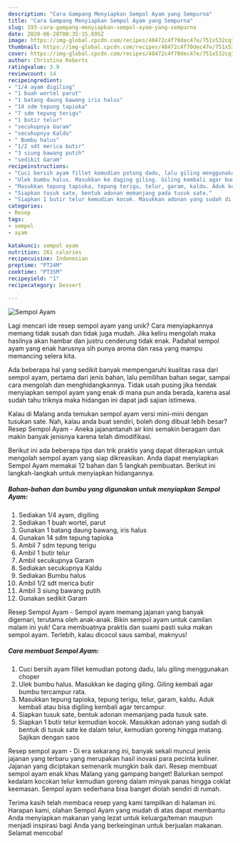 ```yaml
---
description: "Cara Gampang Menyiapkan Sempol Ayam yang Sempurna"
title: "Cara Gampang Menyiapkan Sempol Ayam yang Sempurna"
slug: 193-cara-gampang-menyiapkan-sempol-ayam-yang-sempurna
date: 2020-06-28T00:35:15.695Z
image: https://img-global.cpcdn.com/recipes/48472c4f70dec47e/751x532cq70/sempol-ayam-foto-resep-utama.jpg
thumbnail: https://img-global.cpcdn.com/recipes/48472c4f70dec47e/751x532cq70/sempol-ayam-foto-resep-utama.jpg
cover: https://img-global.cpcdn.com/recipes/48472c4f70dec47e/751x532cq70/sempol-ayam-foto-resep-utama.jpg
author: Christina Roberts
ratingvalue: 3.9
reviewcount: 14
recipeingredient:
- "1/4 ayam digiling"
- "1 buah wortel parut"
- "1 batang daung bawang iris halus"
- "14 sdm tepung tapioka"
- "7 sdm tepung terigu"
- "1 butir telur"
- "secukupnya Garam"
- "secukupnya Kaldu"
- " Bumbu halus"
- "1/2 sdt merica butir"
- "3 siung bawang putih"
- "sedikit Garam"
recipeinstructions:
- "Cuci bersih ayam fillet kemudian potong dadu, lalu giling menggunakan choper"
- "Ulek bumbu halus. Masukkan ke daging giling. Giling kembali agar bumbu tercampur rata."
- "Masukkan tepung tapioka, tepung terigu, telur, garam, kaldu. Aduk kembali atau bisa digiling kembali agar tercampur."
- "Siapkan tusuk sate, bentuk adonan memanjang pada tusuk sate."
- "Siapkan 1 butir telur kemudian kocok. Masukkan adonan yang sudah di bentuk di tusuk sate ke dalam telur, kemudian goreng hingga matang. Sajikan dengan saos"
categories:
- Resep
tags:
- sempol
- ayam

katakunci: sempol ayam 
nutrition: 261 calories
recipecuisine: Indonesian
preptime: "PT24M"
cooktime: "PT35M"
recipeyield: "1"
recipecategory: Dessert

---
```



![Sempol Ayam](https://img-global.cpcdn.com/recipes/48472c4f70dec47e/751x532cq70/sempol-ayam-foto-resep-utama.jpg)

Lagi mencari ide resep sempol ayam yang unik? Cara menyiapkannya memang tidak susah dan tidak juga mudah. Jika keliru mengolah maka hasilnya akan hambar dan justru cenderung tidak enak. Padahal sempol ayam yang enak harusnya sih punya aroma dan rasa yang mampu memancing selera kita.

Ada beberapa hal yang sedikit banyak mempengaruhi kualitas rasa dari sempol ayam, pertama dari jenis bahan, lalu pemilihan bahan segar, sampai cara mengolah dan menghidangkannya. Tidak usah pusing jika hendak menyiapkan sempol ayam yang enak di mana pun anda berada, karena asal sudah tahu triknya maka hidangan ini dapat jadi sajian istimewa.

Kalau di Malang anda temukan sempol ayam versi mini-mini dengan tusukan sate. Nah, kalau anda buat sendiri, boleh dong dibuat lebih besar? Resep Sempol Ayam - Aneka jajanantanah air kini semakin beragam dan makin banyak jenisnya karena telah dimodifikasi.


Berikut ini ada beberapa tips dan trik praktis yang dapat diterapkan untuk mengolah sempol ayam yang siap dikreasikan. Anda dapat menyiapkan Sempol Ayam memakai 12 bahan dan 5 langkah pembuatan. Berikut ini langkah-langkah untuk menyiapkan hidangannya.

<!--inarticleads1-->

##### Bahan-bahan dan bumbu yang digunakan untuk menyiapkan Sempol Ayam:

1. Sediakan 1/4 ayam, digiling
1. Sediakan 1 buah wortel, parut
1. Gunakan 1 batang daung bawang, iris halus
1. Gunakan 14 sdm tepung tapioka
1. Ambil 7 sdm tepung terigu
1. Ambil 1 butir telur
1. Ambil secukupnya Garam
1. Sediakan secukupnya Kaldu
1. Sediakan  Bumbu halus
1. Ambil 1/2 sdt merica butir
1. Ambil 3 siung bawang putih
1. Gunakan sedikit Garam


Resep Sempol Ayam - Sempol ayam memang jajanan yang banyak digemari, terutama oleh anak-anak. Bikin sempol ayam untuk camilan malam ini yuk! Cara membuatnya praktis dan suami pasti suka makan sempol ayam. Terlebih, kalau dicocol saus sambal, maknyus! 

<!--inarticleads2-->

##### Cara membuat Sempol Ayam:

1. Cuci bersih ayam fillet kemudian potong dadu, lalu giling menggunakan choper
1. Ulek bumbu halus. Masukkan ke daging giling. Giling kembali agar bumbu tercampur rata.
1. Masukkan tepung tapioka, tepung terigu, telur, garam, kaldu. Aduk kembali atau bisa digiling kembali agar tercampur.
1. Siapkan tusuk sate, bentuk adonan memanjang pada tusuk sate.
1. Siapkan 1 butir telur kemudian kocok. Masukkan adonan yang sudah di bentuk di tusuk sate ke dalam telur, kemudian goreng hingga matang. Sajikan dengan saos


Resep sempol ayam - Di era sekarang ini, banyak sekali muncul jenis jajanan yang terbaru yang merupakan hasil inovasi para pecinta kuliner. Jajanan yang diciptakan semenarik mungkin baik dari. Resep membuat sempol ayam enak khas Malang yang gampang banget! Balurkan sempol kedalam kocokan telur kemudian goreng dalam minyak panas hingga coklat keemasan. Sempol ayam sederhana bisa banget diolah sendiri di rumah. 

Terima kasih telah membaca resep yang kami tampilkan di halaman ini. Harapan kami, olahan Sempol Ayam yang mudah di atas dapat membantu Anda menyiapkan makanan yang lezat untuk keluarga/teman maupun menjadi inspirasi bagi Anda yang berkeinginan untuk berjualan makanan. Selamat mencoba!
